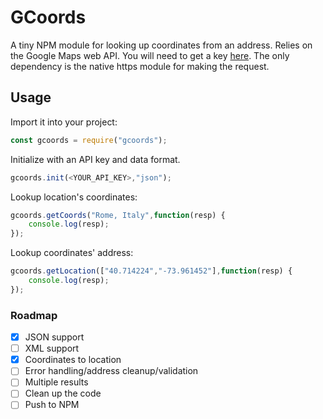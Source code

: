 # GCoords

A tiny NPM module for looking up coordinates from an address. Relies on the Google Maps web API. You will need to get a key [here](https://developers.google.com/maps/web/). The only dependency is the native https module for making the request.

## Usage

Import it into your project:

```javascript
const gcoords = require("gcoords");
```

Initialize with an API key and data format.

```javascript
gcoords.init(<YOUR_API_KEY>,"json");
```

Lookup location's coordinates:

```javascript
gcoords.getCoords("Rome, Italy",function(resp) {
	console.log(resp);
});
```

Lookup coordinates' address:

````javascript
gcoords.getLocation(["40.714224","-73.961452"],function(resp) {
	console.log(resp);
});
````

### Roadmap
 - [x] JSON support
 - [ ] XML support
 - [x] Coordinates to location
 - [ ] Error handling/address cleanup/validation
 - [ ] Multiple results
 - [ ] Clean up the code
 - [ ] Push to NPM